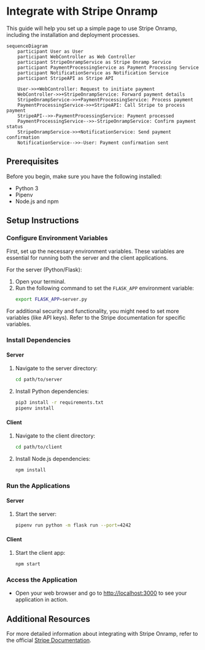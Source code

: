 # Integrate with Stripe Onramp

This guide will help you set up a simple page to use Stripe Onramp, including the installation and deployment processes.

```mermaid
sequenceDiagram
    participant User as User
    participant WebController as Web Controller
    participant StripeOnrampService as Stripe Onramp Service
    participant PaymentProcessingService as Payment Processing Service
    participant NotificationService as Notification Service
    participant StripeAPI as Stripe API

    User->>+WebController: Request to initiate payment
    WebController->>+StripeOnrampService: Forward payment details
    StripeOnrampService->>+PaymentProcessingService: Process payment
    PaymentProcessingService->>+StripeAPI: Call Stripe to process payment
    StripeAPI-->>-PaymentProcessingService: Payment processed
    PaymentProcessingService-->>-StripeOnrampService: Confirm payment status
    StripeOnrampService->>+NotificationService: Send payment confirmation
    NotificationService-->>-User: Payment confirmation sent
```

## Prerequisites

Before you begin, make sure you have the following installed:
- Python 3
- Pipenv
- Node.js and npm

## Setup Instructions

### Configure Environment Variables

First, set up the necessary environment variables. These variables are essential for running both the server and the client applications.

For the server (Python/Flask):
1. Open your terminal.
2. Run the following command to set the `FLASK_APP` environment variable:
   ```bash
   export FLASK_APP=server.py
   ```

For additional security and functionality, you might need to set more variables (like API keys). Refer to the Stripe documentation for specific variables.

### Install Dependencies

#### Server

1. Navigate to the server directory:
   ```bash
   cd path/to/server
   ```
2. Install Python dependencies:
   ```bash
   pip3 install -r requirements.txt
   pipenv install
   ```

#### Client

1. Navigate to the client directory:
   ```bash
   cd path/to/client
   ```
2. Install Node.js dependencies:
   ```bash
   npm install
   ```

### Run the Applications

#### Server

1. Start the server:
   ```bash
   pipenv run python -m flask run --port=4242
   ```

#### Client

1. Start the client app:
   ```bash
   npm start
   ```

### Access the Application

- Open your web browser and go to [http://localhost:3000](http://localhost:3000) to see your application in action.

## Additional Resources

For more detailed information about integrating with Stripe Onramp, refer to the official [Stripe Documentation](https://stripe.com/docs).
